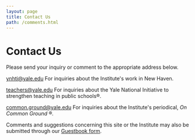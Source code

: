 ```yaml
---
layout: page
title: Contact Us
path: /comments.html
---
```


<h1 className="page-title">Contact Us </h1>

Please send your inquiry or comment to the appropriate address below.

<ynhti@yale.edu>
For inquiries about the Institute\'s work in New Haven.

<teachers@yale.edu> For inquiries about the Yale National Initiative to strengthen teaching
in public schools®.

<common.ground@yale.edu> For inquiries about the Institute\'s periodical, *On Common
Ground* ®*.*

Comments and suggestions concerning this site or the Institute may
also be submitted through our [Guestbook
form](http://teachersinstitute.yale.edu/guestbook.html).
